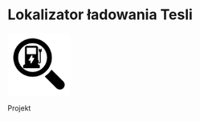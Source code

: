 # Lokalizator ładowania Tesli
<img src="/img/logo.png" alt="Logo Firmy" width="125px" height="125px">

Projekt
